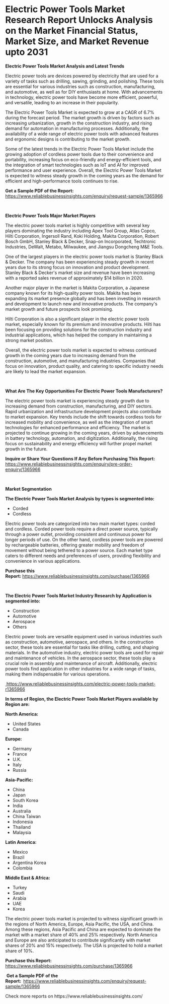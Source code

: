 <p><h1>Electric Power Tools Market Research Report Unlocks Analysis on the Market Financial Status, Market Size, and Market Revenue upto 2031</h1></p><p><strong>Electric Power Tools Market Analysis and Latest Trends</strong></p>
<p><p>Electric power tools are devices powered by electricity that are used for a variety of tasks such as drilling, sawing, grinding, and polishing. These tools are essential for various industries such as construction, manufacturing, and automotive, as well as for DIY enthusiasts at home. With advancements in technology, electric power tools have become more efficient, powerful, and versatile, leading to an increase in their popularity.</p><p>The Electric Power Tools Market is expected to grow at a CAGR of 6.7% during the forecast period. The market growth is driven by factors such as increasing urbanization, growth in the construction industry, and rising demand for automation in manufacturing processes. Additionally, the availability of a wide range of electric power tools with advanced features and ergonomic designs is contributing to the market growth.</p><p>Some of the latest trends in the Electric Power Tools Market include the growing adoption of cordless power tools due to their convenience and portability, increasing focus on eco-friendly and energy-efficient tools, and the integration of smart technologies such as IoT and AI for improved performance and user experience. Overall, the Electric Power Tools Market is expected to witness steady growth in the coming years as the demand for efficient and high-performance tools continues to rise.</p></p>
<p><strong>Get a Sample PDF of the Report:&nbsp;</strong> <a href="https://www.reliablebusinessinsights.com/enquiry/request-sample/1365966">https://www.reliablebusinessinsights.com/enquiry/request-sample/1365966</a></p>
<p>&nbsp;</p>
<p><strong>Electric Power Tools Major Market Players</strong></p>
<p><p>The electric power tools market is highly competitive with several key players dominating the industry including Apex Tool Group, Atlas Copco, Hilti Corporation, Ingersoll Rand, Koki Holding, Makita Corporation, Robert Bosch GmbH, Stanley Black & Decker, Snap-on Incorporated, Techtronic Industries, DeWalt, Metabo, Milwaukee, and Jiangsu Dongcheng M&E Tools.</p><p>One of the largest players in the electric power tools market is Stanley Black & Decker. The company has been experiencing steady growth in recent years due to its strong focus on innovation and product development. Stanley Black & Decker's market size and revenue have been increasing with a reported sales revenue of approximately $14 billion in 2020.</p><p>Another major player in the market is Makita Corporation, a Japanese company known for its high-quality power tools. Makita has been expanding its market presence globally and has been investing in research and development to launch new and innovative products. The company's market growth and future prospects look promising.</p><p>Hilti Corporation is also a significant player in the electric power tools market, especially known for its premium and innovative products. Hilti has been focusing on providing solutions for the construction industry and industrial applications, which has helped the company in maintaining a strong market position.</p><p>Overall, the electric power tools market is expected to witness continued growth in the coming years due to increasing demand from the construction, automotive, and manufacturing industries. Companies that focus on innovation, product quality, and catering to specific industry needs are likely to lead the market expansion.</p></p>
<p>&nbsp;</p>
<p><strong>What Are The Key Opportunities For Electric Power Tools Manufacturers?</strong></p>
<p><p>The electric power tools market is experiencing steady growth due to increasing demand from construction, manufacturing, and DIY sectors. Rapid urbanization and infrastructure development projects also contribute to market expansion. Key trends include the shift towards cordless tools for increased mobility and convenience, as well as the integration of smart technologies for enhanced performance and efficiency. The market is projected to continue growing in the coming years, driven by advancements in battery technology, automation, and digitization. Additionally, the rising focus on sustainability and energy efficiency will further propel market growth in the future.</p></p>
<p><strong>Inquire or Share Your Questions If Any Before Purchasing This Report:</strong> <a href="https://www.reliablebusinessinsights.com/enquiry/pre-order-enquiry/1365966">https://www.reliablebusinessinsights.com/enquiry/pre-order-enquiry/1365966</a></p>
<p>&nbsp;</p>
<p><strong>Market Segmentation</strong></p>
<p><strong>The Electric Power Tools Market Analysis by types is segmented into:</strong></p>
<p><ul><li>Corded</li><li>Cordless</li></ul></p>
<p><p>Electric power tools are categorized into two main market types: corded and cordless. Corded power tools require a direct power source, typically through a power outlet, providing consistent and continuous power for longer periods of use. On the other hand, cordless power tools are powered by rechargeable batteries, offering greater mobility and freedom of movement without being tethered to a power source. Each market type caters to different needs and preferences of users, providing flexibility and convenience in various applications.</p></p>
<p><strong>Purchase this Report:&nbsp;</strong><a href="https://www.reliablebusinessinsights.com/purchase/1365966">https://www.reliablebusinessinsights.com/purchase/1365966</a></p>
<p>&nbsp;</p>
<p><strong>The Electric Power Tools Market Industry Research by Application is segmented into:</strong></p>
<p><ul><li>Construction</li><li>Automotive</li><li>Aerospace</li><li>Others</li></ul></p>
<p><p>Electric power tools are versatile equipment used in various industries such as construction, automotive, aerospace, and others. In the construction sector, these tools are essential for tasks like drilling, cutting, and shaping materials. In the automotive industry, electric power tools are used for repair and maintenance of vehicles. In the aerospace sector, these tools play a crucial role in assembly and maintenance of aircraft. Additionally, electric power tools find application in other industries for a wide range of tasks, making them indispensable for various operations.</p></p>
<p><a href="https://www.reliablebusinessinsights.com/electric-power-tools-market-r1365966">&nbsp;https://www.reliablebusinessinsights.com/electric-power-tools-market-r1365966</a></p>
<p><strong>In terms of Region, the Electric Power Tools Market Players available by Region are:</strong></p>
<p>
    <p> <strong> North America: </strong>
        <ul>
            <li>United States</li>
            <li>Canada</li>
        </ul>
        </p> 
    <p> <strong> Europe: </strong>
        <ul>
            <li>Germany</li>
            <li>France</li>
            <li>U.K.</li>
            <li>Italy</li>
            <li>Russia</li>
        </ul>
        </p> 
    <p> <strong> Asia-Pacific: </strong>
        <ul>
            <li>China</li>
            <li>Japan</li>
            <li>South Korea</li>
            <li>India</li>
            <li>Australia</li>
            <li>China Taiwan</li>
            <li>Indonesia</li>
            <li>Thailand</li>
            <li>Malaysia</li>
        </ul>
        </p> 
    <p> <strong> Latin America: </strong>
        <ul>
            <li>Mexico</li>
            <li>Brazil</li>
            <li>Argentina Korea</li>
            <li>Colombia</li>
        </ul>
        </p> 
    <p> <strong> Middle East & Africa: </strong>
        <ul>
            <li>Turkey</li>
            <li>Saudi</li>
            <li>Arabia</li>
            <li>UAE</li>
            <li>Korea</li>
        </ul>
    </p>
    </p>
<p><p>The electric power tools market is projected to witness significant growth in the regions of North America, Europe, Asia Pacific, the USA, and China. Among these regions, Asia Pacific and China are expected to dominate the market with a market share of 40% and 25% respectively. North America and Europe are also anticipated to contribute significantly with market shares of 20% and 15% respectively. The USA is projected to hold a market share of 10%.</p></p>
<p><strong>Purchase this Report: </strong><a href="https://www.reliablebusinessinsights.com/purchase/1365966">https://www.reliablebusinessinsights.com/purchase/1365966</a></p>
<p>&nbsp;<strong>Get a Sample PDF of the Report:&nbsp;&nbsp;</strong><a href="https://www.reliablebusinessinsights.com/enquiry/request-sample/1365966">https://www.reliablebusinessinsights.com/enquiry/request-sample/1365966</a></p>
<p><strong></strong></p>
<p>Check more reports on https://www.reliablebusinessinsights.com/</p>